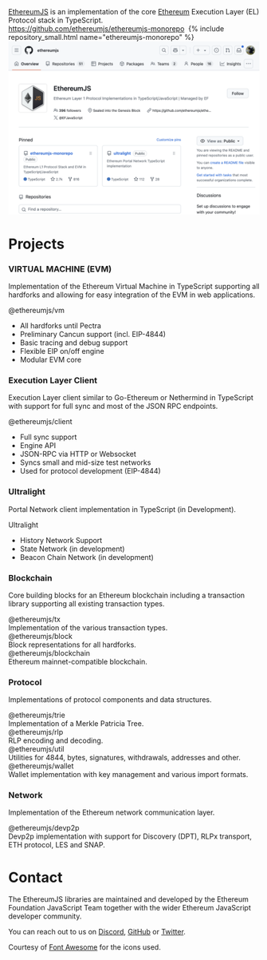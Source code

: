 
<div class="intro-text">
  <a href="https://github.com/ethereumjs/">EthereumJS</a> is an implementation of the core <a href="https://ethereum.org">Ethereum</a> Execution Layer (EL) Protocol stack in TypeScript.
</div>

<div class="intro-text">
  <a href="https://github.com/ethereumjs/ethereumjs-monorepo">https://github.com/ethereumjs/ethereumjs-monorepo</a> 
  &nbsp;{% include repository_small.html name="ethereumjs-monorepo" %}
</div>

<div class="intro-text">
  <img src="/assets/images/img1.png" alt="EthereumJS GitHub">
</div> 

<h1>Projects</h1>

<div class="repo-group">
  <h3><i class="fa fa-cogs"></i> VIRTUAL MACHINE (EVM)</h3>
  <p>Implementation of the Ethereum Virtual Machine in TypeScript supporting
  all hardforks and allowing for easy integration of the EVM in web applications.</p>
</div>

<div class="repo-group">
  <div class="repo-box">
    <div class="repo-header">
      <div class="repo-header-right">
        <a href="https://github.com/ethereumjs/ethereumjs-monorepo/tree/master/packages/vm" alt="GitHub URL">
          <i class="fa fa-github"></i>
        </a>
      </div>
      @ethereumjs/vm
    </div>
    <div class="repo-description">
      <ul>
        <li>All hardforks until Pectra</li>
        <li>Preliminary Cancun support (incl. EIP-4844)</li>
        <li>Basic tracing and debug support</li>
        <li>Flexible EIP on/off engine</li>
        <li>Modular EVM core</li>
      </ul>
    </div>
</div>
</div>

<div class="separator"></div>

<div class="repo-group">
  <h3><i class="fa fa-cogs"></i> Execution Layer Client</h3>
  <p>Execution Layer client similar to Go-Ethereum or Nethermind in TypeScript with support for
  full sync and most of the JSON RPC endpoints.</p>
</div>

<div class="repo-group">
  <div class="repo-box">
    <div class="repo-header">
      <div class="repo-header-right">
        <a href="https://github.com/ethereumjs/ethereumjs-monorepo/tree/master/packages/client" alt="GitHub URL">
          <i class="fa fa-github"></i>
        </a>
      </div>
      @ethereumjs/client
    </div>
    <div class="repo-description">
      <ul>
        <li>Full sync support</li>
        <li>Engine API</li>
        <li>JSON-RPC via HTTP or Websocket</li>
        <li>Syncs small and mid-size test networks</li>
        <li>Used for protocol development (EIP-4844)</li>
      </ul>
    </div>
</div>
</div>

<div class="separator"></div>

<div class="repo-group">
  <h3><i class="fa fa-cogs"></i> Ultralight</h3>
  <p>Portal Network client implementation in TypeScript (in Development).</p>
</div>

<div class="repo-group">
  <div class="repo-box">
    <div class="repo-header">
      <div class="repo-header-right">
        <a href="https://github.com/ethereumjs/ultralight" alt="GitHub URL">
          <i class="fa fa-github"></i>
        </a>
      </div>
      Ultralight
    </div>
    <div class="repo-description">
      <ul>
        <li>History Network Support</li>
        <li>State Network (in development)</li>
        <li>Beacon Chain Network (in development)</li>
      </ul>
    </div>
</div>
</div>

<div class="separator"></div>

<div class="repo-group">
  <h3><i class="fa fa-cube"></i> Blockchain</h3>
  <p>Core building blocks for an Ethereum blockchain including a transaction library supporting all existing 
  transaction types.</p>
</div>

<div class="repo-group">
  <div class="repo-box">
    <div class="repo-header">
      <div class="repo-header-right">
        <a href="https://github.com/ethereumjs/ethereumjs-monorepo/tree/master/packages/tx" alt="GitHub URL">
          <i class="fa fa-github"></i>
        </a>
      </div>
      @ethereumjs/tx
    </div>
    <div class="repo-description">
      Implementation of the various transaction types.
    </div>
  </div>

  <div class="repo-box">
    <div class="repo-header">
      <div class="repo-header-right">
        <a href="https://github.com/ethereumjs/ethereumjs-monorepo/tree/master/packages/block" alt="GitHub URL">
          <i class="fa fa-github"></i>
        </a>
      </div>
      @ethereumjs/block
    </div>
    <div class="repo-description">
      Block representations for all hardforks.
    </div>
  </div>

  <div class="repo-box">
    <div class="repo-header">
      <div class="repo-header-right">
        <a href="https://github.com/ethereumjs/ethereumjs-monorepo/tree/master/packages/blockchain" alt="GitHub URL">
          <i class="fa fa-github"></i>
        </a>
      </div>
      @ethereumjs/blockchain
    </div>
    <div class="repo-description">
      Ethereum mainnet-compatible blockchain.
    </div>
  </div>
  
</div>

<div class="separator"></div>

<div class="repo-group">
  <h3><i class="fa fa-cogs"></i> Protocol</h3>
  <p>Implementations of protocol components and data structures.</p>
</div>

<div class="repo-group">
  <div class="repo-box">
    <div class="repo-header">
      <div class="repo-header-right">
        <a href="https://github.com/ethereumjs/ethereumjs-monorepo/tree/master/packages/trie" alt="GitHub URL">
          <i class="fa fa-github"></i>
        </a>
      </div>
      @ethereumjs/trie
    </div>
    <div class="repo-description">
      Implementation of a Merkle Patricia Tree.
    </div>
  </div>

  <div class="repo-box">
    <div class="repo-header">
      <div class="repo-header-right">
        <a href="https://github.com/ethereumjs/ethereumjs-monorepo/tree/master/packages/rlp" alt="GitHub URL">
          <i class="fa fa-github"></i>
        </a>
      </div>
      @ethereumjs/rlp
    </div>
    <div class="repo-description">
      RLP encoding and decoding.
    </div>
  </div>

  <div class="repo-box">
    <div class="repo-header">
      <div class="repo-header-right">
        <a href="https://github.com/ethereumjs/ethereumjs-monorepo/tree/master/packages/util" alt="GitHub URL">
          <i class="fa fa-github"></i>
        </a>
      </div>
      @ethereumjs/util
    </div>
    <div class="repo-description">
      Utilities for 4844, bytes, signatures, withdrawals, addresses and other.
    </div>
  </div>

  <div class="repo-box">
    <div class="repo-header">
      <div class="repo-header-right">
        <a href="https://github.com/ethereumjs/ethereumjs-monorepo/tree/master/packages/wallet" alt="GitHub URL">
          <i class="fa fa-github"></i>
        </a>
      </div>
      @ethereumjs/wallet
    </div>
    <div class="repo-description">
      Wallet implementation with key management and various import formats.
    </div>
  </div>
</div>

<div class="separator"></div>


<div class="repo-group">
  <h3><i class="fa fa-globe"></i> Network</h3>
  <p>Implementation of the Ethereum network communication layer.</p>
</div>

<div class="repo-group">
  <div class="repo-box">
    <div class="repo-header">
      <div class="repo-header-right">
        <a href="https://github.com/ethereumjs/ethereumjs-monorepo/tree/master/packages/devp2p" alt="GitHub URL">
          <i class="fa fa-github"></i>
        </a>
      </div>
      @ethereumjs/devp2p
    </div>
    <div class="repo-description">
      Devp2p implementation with support for Discovery (DPT), RLPx transport, ETH protocol, LES and SNAP.
    </div>
</div>
</div>

<div class="separator"></div>


<h1>Contact</h1>

The EthereumJS libraries are maintained and developed by the Ethereum Foundation JavaScript Team
together with the wider Ethereum JavaScript developer community.

<div class="intro-text">
  You can reach out to us on 
    <a href="https://discord.gg/TNwARpR">Discord</a>,  
    <a href="https://github.com/ethereumjs">GitHub</a> or 
    <a href="https://twitter.com/EFJavaScript">Twitter</a>.
</div>

<p class="attribution">
Courtesy of <a href="http://fontawesome.io/">Font Awesome</a> for the icons used.
</p>
